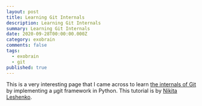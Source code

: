 ```yaml
---
layout: post
title: Learning Git Internals
description: Learning Git Internals
summary: Learning Git Internals
date: 2020-09-28T00:00:00.000Z
category: exobrain
comments: false
tags:
  - exobrain
  - git
published: true
---
```


This is a very interesting page that I came across to learn [the internals of Git](https://www.leshenko.net/p/ugit/) by implementing a µgit framework in Python. This tutorial is by [Nikita Leshenko](https://github.com/nikital).